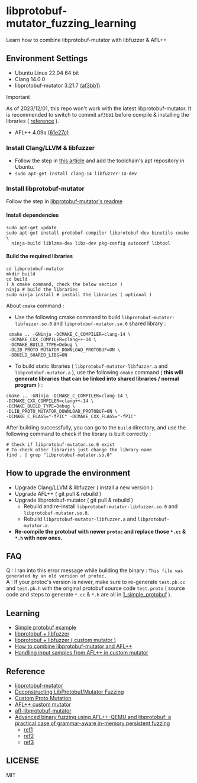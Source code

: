 # libprotobuf-mutator_fuzzing_learning
Learn how to combine libprotobuf-mutator with libfuzzer &amp; AFL++  

## Environment Settings 
* Ubuntu Linux 22.04 64 bit  
* Clang 14.0.0
* libprotobuf-mutator 3.21.7 [(af3bb1)](https://github.com/google/libprotobuf-mutator/tree/af3bb18749db3559dc4968dd85319d05168d4b5e)
> [!IMPORTANT]
> As of 2023/12/01, this repo won't work with the latest libprotobuf-mutator. It is recommended to switch to commit `af3bb1` before compile & installing the libraries ( [reference](https://github.com/google/libprotobuf-mutator/issues/223) ).
* AFL++ 4.09a [(61e27c)](https://github.com/AFLplusplus/AFLplusplus/tree/61e27c6b54f7641a168b6acc6ecffb1754c10918)    

### Install Clang/LLVM & libfuzzer  
* Follow the step in [this article](https://linuxhint.com/install-llvm-ubuntu/) and add the toolchain's apt repository in Ubuntu.  
* `sudo apt-get install clang-14 libfuzzer-14-dev`  

### Install libprotobuf-mutator  
Follow the step in [libprotobuf-mutator's readme](https://github.com/google/libprotobuf-mutator/blob/master/README.md)  

#### Install dependencies
```shell
sudo apt-get update
sudo apt-get install protobuf-compiler libprotobuf-dev binutils cmake \
  ninja-build liblzma-dev libz-dev pkg-config autoconf libtool
```

#### Build the required libraries

```shell
cd libprotobuf-mutator
mkdir build
cd build
( A cmake command, check the below section )
ninja # build the libraries
sudo ninja install # install the libraries ( optional )
```
About `cmake` command :  
* Use the following cmake command to build `libprotobuf-mutator-libfuzzer.so.0` and `libprotobuf-mutator.so.0` shared library :

```shell
 cmake .. -GNinja -DCMAKE_C_COMPILER=clang-14 \ 
 -DCMAKE_CXX_COMPILER=clang++-14 \ 
 -DCMAKE_BUILD_TYPE=Debug \ 
 -DLIB_PROTO_MUTATOR_DOWNLOAD_PROTOBUF=ON \ 
 -DBUILD_SHARED_LIBS=ON
```

* To build static libraries ( `libprotobuf-mutator-libfuzzer.a` and `libprotobuf-mutator.a` ), use the following `cmake` command ( **this will generate libraries that can be linked into shared libraries / normal program** ) :  

```shell
cmake .. -GNinja -DCMAKE_C_COMPILER=clang-14 \
-DCMAKE_CXX_COMPILER=clang++-14 \
-DCMAKE_BUILD_TYPE=Debug \
-DLIB_PROTO_MUTATOR_DOWNLOAD_PROTOBUF=ON \
-DCMAKE_C_FLAGS="-fPIC" -DCMAKE_CXX_FLAGS="-fPIC"
```

After building successfully, you can go to the `build` directory, and use the following command to check if the library is built correctly :  
```shell
# Check if libprotobuf-mutator.so.0 exist
# To check other libraries just change the library name
find . | grep "libprotobuf-mutator.so.0"
```

## How to upgrade the environment  
* Upgrade Clang/LLVM & libfuzzer ( install a new version ) 
* Upgrade AFL++ ( git pull & rebuild )  
* Upgrade libprotobuf-mutator ( git pull & rebuild )  
    - Rebuild and re-install `libprotobuf-mutator-libfuzzer.so.0` and `libprotobuf-mutator.so.0`.  
    - Rebuild `libprotobuf-mutator-libfuzzer.a` and `libprotobuf-mutator.a`.  
* **Re-compile the protobuf with newer `protoc` and replace those `*.cc` & `*.h` with new ones.**

## FAQ  
Q : I ran into this error message while building the binary : `This file was generated by an old version of protoc.`  
A : If your protoc's version is newer, make sure to re-generate `test.pb.cc` and `test.pb.h`  with the original protobuf source code `test.proto` ( source code and steps to generate `*.cc` & `*.h` are all in [1_simple_protobuf](https://github.com/bruce30262/libprotobuf-mutator_fuzzing_learning/tree/master/1_simple_protobuf) ).

## Learning  
* [Simple protobuf example](https://github.com/bruce30262/libprotobuf-mutator_fuzzing_learning/tree/master/1_simple_protobuf)  
* [libprotobuf + libfuzzer](https://github.com/bruce30262/libprotobuf-mutator_fuzzing_learning/tree/master/2_libprotobuf_libfuzzer)  
* [libprotobuf + libfuzzer ( custom mutator )](https://github.com/bruce30262/libprotobuf-mutator_fuzzing_learning/tree/master/3_libprotobuf_libfuzzer_custom_mutator)  
* [How to combine libprotobuf-mutator and AFL++](https://github.com/bruce30262/libprotobuf-mutator_fuzzing_learning/tree/master/4_libprotobuf_aflpp_custom_mutator)  
* [Handling input samples from AFL++ in custom mutator](https://github.com/bruce30262/libprotobuf-mutator_fuzzing_learning/tree/master/5_libprotobuf_aflpp_custom_mutator_input)

## Reference  
* [libprotobuf-mutator](https://github.com/google/libprotobuf-mutator)  
* [Deconstructing LibProtobuf/Mutator Fuzzing](https://bshastry.github.io/2019/01/18/Deconstructing-LPM.html)  
* [Custom Proto Mutation](https://bshastry.github.io/2019/12/27/Custom-Proto-Mutation.html)  
* [AFL++ custom mutator](https://github.com/vanhauser-thc/AFLplusplus/blob/master/docs/custom_mutators.md)  
* [afl-libprotobuf-mutator](https://github.com/thebabush/afl-libprotobuf-mutator/)
* [Advanced binary fuzzing using AFL++-QEMU and libprotobuf: a practical case of grammar-aware in-memory persistent fuzzing](https://airbus-seclab.github.io/AFLplusplus-blogpost/)  
  - [ref1](https://github.com/airbus-seclab/AFLplusplus-blogpost/blob/b0cfc7016bd60cf998969d79a78eabd8471c78eb/src/mutator/custom_mutator.cpp)  
  - [ref2](https://github.com/HexHive/Igor/blob/2f22a20ff7e82f6022c99f0a47c69796e4fd999d/IgorFuzz/utils/custom_mutators/custom_mutator_helpers.h#L304)  
  - [ref3](https://github.com/HexHive/Igor/blob/2f22a20ff7e82f6022c99f0a47c69796e4fd999d/IgorFuzz/custom_mutators/honggfuzz/custom_mutator_helpers.h)

## LICENSE  
MIT
